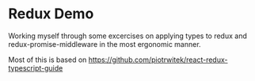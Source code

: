# Redux Demo

Working myself through some excercises on applying types to redux and redux-promise-middleware
in the most ergonomic manner.

Most of this is based on https://github.com/piotrwitek/react-redux-typescript-guide